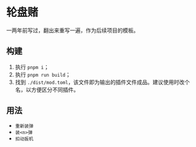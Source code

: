 # 轮盘赌

一两年前写过，翻出来重写一遍，作为后续项目的模板。

## 构建

1. 执行 `pnpm i`；
2. 执行 `pnpm run build`；
3. 找到 `./dist/mod.toml`，该文件即为输出的插件文件成品。建议使用时改个名，<wbr>
   以方便区分不同插件。

## 用法

- `重新装弹`
- `装<n>弹`
- `扣动扳机`
